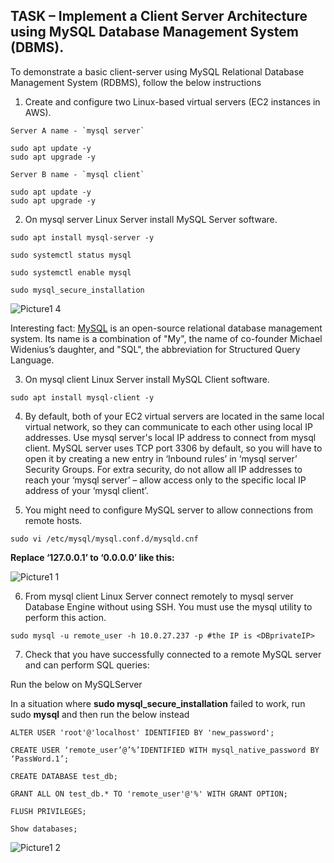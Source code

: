 ## TASK – Implement a Client Server Architecture using MySQL Database Management System (DBMS).

To demonstrate a basic client-server using MySQL Relational Database Management System (RDBMS), follow the below instructions

1.	Create and configure two Linux-based virtual servers (EC2 instances in AWS).
```
Server A name - `mysql server`

sudo apt update -y
sudo apt upgrade -y
```
```
Server B name - `mysql client`

sudo apt update -y
sudo apt upgrade -y
```
2.	On mysql server Linux Server install MySQL Server software.
```
sudo apt install mysql-server -y

sudo systemctl status mysql

sudo systemctl enable mysql
```
```
sudo mysql_secure_installation
```
![Picture1 4](https://github.com/Seyifunmi0604/DevOps_Project/assets/130314772/bbc6a4e0-ac22-4cf4-bb85-079e95cafabf)


Interesting fact: [MySQL](https://www.mysql.com/) is an open-source relational database management system. Its name is a combination of "My", the name of co-founder Michael Widenius’s daughter, and "SQL", the abbreviation for Structured Query Language.

3.	On mysql client Linux Server install MySQL Client software.
```
sudo apt install mysql-client -y
```
4.	By default, both of your EC2 virtual servers are located in the same local virtual network, so they can communicate to each other using local IP addresses. Use mysql server's local IP address to connect from mysql client. MySQL server uses TCP port 3306 by default, so you will have to open it by creating a new entry in ‘Inbound rules’ in ‘mysql server’ Security Groups. For extra security, do not allow all IP addresses to reach your ‘mysql server’ – allow access only to the specific local IP address of your ‘mysql client’.

5.	You might need to configure MySQL server to allow connections from remote hosts.
```
sudo vi /etc/mysql/mysql.conf.d/mysqld.cnf
```
**Replace ‘127.0.0.1’ to ‘0.0.0.0’ like this:**

![Picture1 1](https://github.com/Seyifunmi0604/DevOps_Project/assets/130314772/d99715e3-1c4b-4189-b0f5-a5d23cd96ece)

6.	From mysql client Linux Server connect remotely to mysql server Database Engine without using SSH. You must use the mysql utility to perform this action.
```
sudo mysql -u remote_user -h 10.0.27.237 -p #the IP is <DBprivateIP>
```
7.	Check that you have successfully connected to a remote MySQL server and can perform SQL queries:

Run the below on MySQLServer

In a situation where **sudo mysql_secure_installation** failed to work, run sudo **mysql** and then run the below instead
```
ALTER USER 'root'@'localhost' IDENTIFIED BY 'new_password'; 
```
```
CREATE USER ‘remote_user’@’%’IDENTIFIED WITH mysql_native_password BY ‘PassWord.1’; 

CREATE DATABASE test_db;

GRANT ALL ON test_db.* TO 'remote_user'@'%' WITH GRANT OPTION;

FLUSH PRIVILEGES;
```
```
Show databases;
```
![Picture1 2](https://github.com/Seyifunmi0604/DevOps_Project/assets/130314772/a40e0e3f-2a07-4ec3-9bad-51363d364b59)



